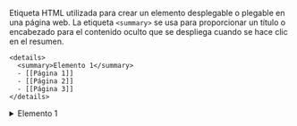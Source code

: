 Etiqueta HTML utilizada para crear un elemento desplegable o plegable en una página web. La etiqueta `<summary>` se usa para proporcionar un título o encabezado para el contenido oculto que se despliega cuando se hace clic en el resumen.
```
<details>
  <summary>Elemento 1</summary>
  - [[Página 1]]
  - [[Página 2]]
  - [[Página 3]]
</details>
```
<details>
  <summary>Elemento 1</summary>
  - [[Página 1]]
  - [[Página 2]]
  - [[Página 3]]
</details>